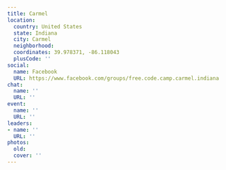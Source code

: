```yaml
---
title: Carmel
location:
  country: United States
  state: Indiana
  city: Carmel
  neighborhood: 
  coordinates: 39.978371, -86.118043
  plusCode: ''
social:
  name: Facebook
  URL: https://www.facebook.com/groups/free.code.camp.carmel.indiana
chat:
  name: ''
  URL: ''
event:
  name: ''
  URL: ''
leaders:
- name: ''
  URL: ''
photos:
  old: 
  cover: ''
---
```

